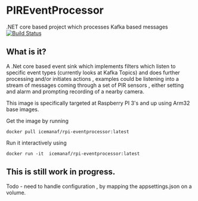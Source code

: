 # PIREventProcessor
.NET core based project which processes Kafka based messages
[![Build Status](https://travis-ci.com/icemanaf/PIREventProcessor.svg?branch=master)](https://travis-ci.com/icemanaf/PIREventProcessor)

## What is it?
A .Net core based event sink which implements filters which listen to specific event types (currently looks at Kafka Topics) and does further processing and/or initiates actions , examples could be listening into a stream of messages coming through a set of PIR sensors , either setting and alarm and prompting recording of a nearby camera.

This image is specifically targeted at Raspberry PI 3's and up using Arm32 base images.

Get the image by running 
```
docker pull icemanaf/rpi-eventprocessor:latest
```
Run it interactively using
```
docker run -it  icemanaf/rpi-eventprocessor:latest
```
## This is still work in progress.
Todo - need to handle configuration , by mapping the appsettings.json on a volume. 
